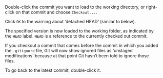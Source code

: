 Double-click the commit you want to load to the working directory, or right-click on that commit and choose `Checkout...`.

Click `OK` to the warning about ‘detached HEAD’ (similar to below).

<pic eager src="images/warning.png" height="140" />
<p/>

The specified version is now loaded to the working folder, as indicated by the `HEAD` label. `HEAD` is a reference to the currently checked out commit.

<pic eager src="images/sourcetree_4.png" height="100" />
<p/>

<div id="checkout-before-ignore">

If you checkout a commit that comes before the commit in which you added the `.gitignore` file, Git will now show ignored files as ‘unstaged modifications’ because at <tooltip content="the point of time at which the currently checked out commit was created">that point</tooltip> Git hasn’t been told to ignore those files.
</div>

<pic eager src="images/sourcetree_5.png" height="260" />
<p/>

To go back to the latest commit, double-click it.
